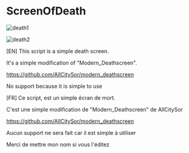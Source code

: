 # ScreenOfDeath
![death1](https://user-images.githubusercontent.com/28712469/49033913-bfd8e180-f1b0-11e8-8df8-40383fd995cf.png)

![death2](https://user-images.githubusercontent.com/28712469/49033930-d121ee00-f1b0-11e8-8361-7c4fec561140.png)

[EN] This script is a simple death screen.

It's a simple modification of "Modern_Deathscreen".


https://github.com/AllCitySor/modern_deathscreen

No support because it is simple to use


[FR] Ce script, est un simple écran de mort. 

C'est une simple modification de "Modern_Deathscreen" de AllCitySor 

https://github.com/AllCitySor/modern_deathscreen

Aucun support ne sera fait car il est simple à utiliser


Merci de mettre mon nom si vous l'éditez
